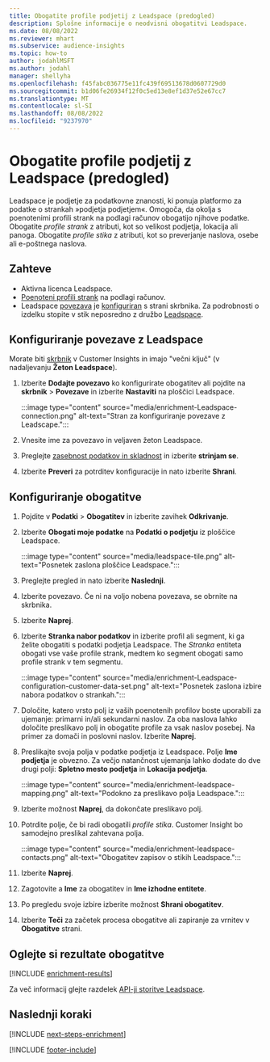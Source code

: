 ```yaml
---
title: Obogatite profile podjetij z Leadspace (predogled)
description: Splošne informacije o neodvisni obogatitvi Leadspace.
ms.date: 08/08/2022
ms.reviewer: mhart
ms.subservice: audience-insights
ms.topic: how-to
author: jodahlMSFT
ms.author: jodahl
manager: shellyha
ms.openlocfilehash: f45fabc036775e11fc439f69513678d0607729d0
ms.sourcegitcommit: b1d06fe26934f12f0c5ed13e8ef1d37e52e67cc7
ms.translationtype: MT
ms.contentlocale: sl-SI
ms.lasthandoff: 08/08/2022
ms.locfileid: "9237970"
---
```

# <a name="enrich-company-profiles-with-leadspace-preview"></a>Obogatite profile podjetij z Leadspace (predogled)

Leadspace je podjetje za podatkovne znanosti, ki ponuja platformo za podatke o strankah »podjetja podjetjem«. Omogoča, da okolja s poenotenimi profili strank na podlagi računov obogatijo njihove podatke. Obogatite *profile strank* z atributi, kot so velikost podjetja, lokacija ali panoga. Obogatite *profile stika* z atributi, kot so preverjanje naslova, osebe ali e-poštnega naslova.

## <a name="prerequisites"></a>Zahteve

- Aktivna licenca Leadspace.
- [Poenoteni profili strank](customer-profiles.md) na podlagi računov.
- Leadspace [povezava](connections.md) je [konfiguriran](#configure-the-connection-for-leadspace) s strani skrbnika. Za podrobnosti o izdelku stopite v stik neposredno z družbo [Leadspace](https://www.leadspace.com/leadspace-microsoft-dynamics-365/).

## <a name="configure-the-connection-for-leadspace"></a>Konfiguriranje povezave z Leadspace

Morate biti [skrbnik](permissions.md#admin) v Customer Insights in imajo "večni ključ" (v nadaljevanju **Žeton Leadspace**).

1. Izberite **Dodajte povezavo** ko konfigurirate obogatitev ali pojdite na **skrbnik** > **Povezave** in izberite **Nastaviti** na ploščici Leadspace.

   :::image type="content" source="media/enrichment-Leadspace-connection.png" alt-text="Stran za konfiguriranje povezave z Leadscape.":::

1. Vnesite ime za povezavo in veljaven žeton Leadspace.

1. Preglejte [zasebnost podatkov in skladnost](connections.md#data-privacy-and-compliance) in izberite **strinjam se**.

1. Izberite **Preveri** za potrditev konfiguracije in nato izberite **Shrani**.

## <a name="configure-the-enrichment"></a>Konfiguriranje obogatitve

1. Pojdite v **Podatki** > **Obogatitev** in izberite zavihek **Odkrivanje**.

1. Izberite **Obogati moje podatke** na **Podatki o podjetju** iz ploščice Leadspace.

   :::image type="content" source="media/leadspace-tile.png" alt-text="Posnetek zaslona ploščice Leadspace.":::

1. Preglejte pregled in nato izberite **Naslednji**.

1. Izberite povezavo. Če ni na voljo nobena povezava, se obrnite na skrbnika.

1. Izberite **Naprej**.

1. Izberite **Stranka nabor podatkov** in izberite profil ali segment, ki ga želite obogatiti s podatki podjetja Leadspace. The *Stranka* entiteta obogati vse vaše profile strank, medtem ko segment obogati samo profile strank v tem segmentu.

    :::image type="content" source="media/enrichment-Leadspace-configuration-customer-data-set.png" alt-text="Posnetek zaslona izbire nabora podatkov o strankah.":::

1. Določite, katero vrsto polj iz vaših poenotenih profilov boste uporabili za ujemanje: primarni in/ali sekundarni naslov. Za oba naslova lahko določite preslikavo polj in obogatite profile za vsak naslov posebej. Na primer za domači in poslovni naslov. Izberite **Naprej**.

1. Preslikajte svoja polja v podatke podjetja iz Leadspace. Polje **Ime podjetja** je obvezno. Za večjo natančnost ujemanja lahko dodate do dve drugi polji: **Spletno mesto podjetja** in **Lokacija podjetja**.

   :::image type="content" source="media/enrichment-leadspace-mapping.png" alt-text="Podokno za preslikavo polja Leadspace.":::

1. Izberite možnost **Naprej**, da dokončate preslikavo polj.

1. Potrdite polje, če bi radi obogatili *profile stika*. Customer Insight bo samodejno preslikal zahtevana polja.

   :::image type="content" source="media/enrichment-leadspace-contacts.png" alt-text="Obogatitev zapisov o stikih Leadspace.":::

1. Izberite **Naprej**.

1. Zagotovite a **Ime** za obogatitev in **Ime izhodne entitete**.

1. Po pregledu svoje izbire izberite možnost **Shrani obogatitev**.

1. Izberite **Teči** za začetek procesa obogatitve ali zapiranje za vrnitev v **Obogatitve** strani.

## <a name="view-enrichment-results"></a>Oglejte si rezultate obogatitve

[!INCLUDE [enrichment-results](includes/enrichment-results.md)]

Za več informacij glejte razdelek [API-ji storitve Leadspace](https://support.leadspace.com/hc/en-us/sections/201997649-API).

## <a name="next-steps"></a>Naslednji koraki

[!INCLUDE [next-steps-enrichment](includes/next-steps-enrichment.md)]

[!INCLUDE [footer-include](includes/footer-banner.md)]

